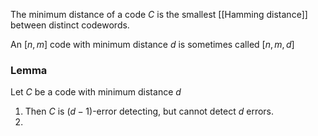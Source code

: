 The minimum distance of a code $C$ is the smallest [[Hamming distance]] between distinct codewords.

An $[n,m]$ code with minimum distance $d$ is sometimes called $[n,m,d]$

### Lemma
Let $C$ be a code with minimum distance $d$ 
1. Then $C$ is $(d-1)$-error detecting, but cannot detect $d$ errors.
2.